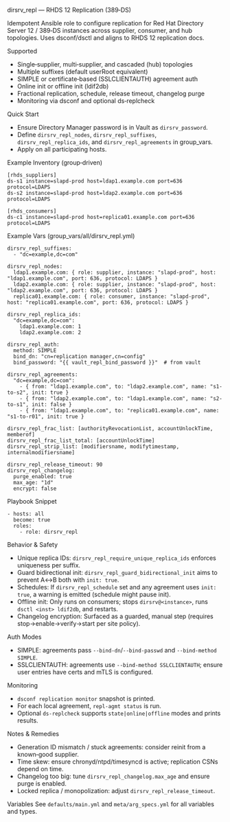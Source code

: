 dirsrv_repl — RHDS 12 Replication (389‑DS)

Idempotent Ansible role to configure replication for Red Hat Directory Server 12 / 389‑DS instances across supplier, consumer, and hub topologies. Uses dsconf/dsctl and aligns to RHDS 12 replication docs.


Supported
- Single‑supplier, multi‑supplier, and cascaded (hub) topologies
- Multiple suffixes (default userRoot equivalent)
- SIMPLE or certificate‑based (SSLCLIENTAUTH) agreement auth
- Online init or offline init (ldif2db)
- Fractional replication, schedule, release timeout, changelog purge
- Monitoring via dsconf and optional ds‑replcheck


Quick Start
- Ensure Directory Manager password is in Vault as `dirsrv_password`.
- Define `dirsrv_repl_nodes`, `dirsrv_repl_suffixes`, `dirsrv_repl_replica_ids`, and `dirsrv_repl_agreements` in group_vars.
- Apply on all participating hosts.

Example Inventory (group‑driven)
```
[rhds_suppliers]
ds-s1 instance=slapd-prod host=ldap1.example.com port=636 protocol=LDAPS
ds-s2 instance=slapd-prod host=ldap2.example.com port=636 protocol=LDAPS

[rhds_consumers]
ds-c1 instance=slapd-prod host=replica01.example.com port=636 protocol=LDAPS
```

Example Vars (group_vars/all/dirsrv_repl.yml)
```
dirsrv_repl_suffixes:
  - "dc=example,dc=com"

dirsrv_repl_nodes:
  ldap1.example.com: { role: supplier, instance: "slapd-prod", host: "ldap1.example.com", port: 636, protocol: LDAPS }
  ldap2.example.com: { role: supplier, instance: "slapd-prod", host: "ldap2.example.com", port: 636, protocol: LDAPS }
  replica01.example.com: { role: consumer, instance: "slapd-prod", host: "replica01.example.com", port: 636, protocol: LDAPS }

dirsrv_repl_replica_ids:
  "dc=example,dc=com":
    ldap1.example.com: 1
    ldap2.example.com: 2

dirsrv_repl_auth:
  method: SIMPLE
  bind_dn: "cn=replication manager,cn=config"
  bind_password: "{{ vault_repl_bind_password }}"  # from vault

dirsrv_repl_agreements:
  "dc=example,dc=com":
    - { from: "ldap1.example.com", to: "ldap2.example.com", name: "s1-to-s2", init: true }
    - { from: "ldap2.example.com", to: "ldap1.example.com", name: "s2-to-s1", init: false }
    - { from: "ldap1.example.com", to: "replica01.example.com", name: "s1-to-r01", init: true }

dirsrv_repl_frac_list: [authorityRevocationList, accountUnlockTime, memberof]
dirsrv_repl_frac_list_total: [accountUnlockTime]
dirsrv_repl_strip_list: [modifiersname, modifytimestamp, internalmodifiersname]

dirsrv_repl_release_timeout: 90
dirsrv_repl_changelog:
  purge_enabled: true
  max_age: "1d"
  encrypt: false
```

Playbook Snippet
```
- hosts: all
  become: true
  roles:
    - role: dirsrv_repl
```


Behavior & Safety
- Unique replica IDs: `dirsrv_repl_require_unique_replica_ids` enforces uniqueness per suffix.
- Guard bidirectional init: `dirsrv_repl_guard_bidirectional_init` aims to prevent A↔B both with `init: true`.
- Schedules: If `dirsrv_repl_schedule` set and any agreement uses `init: true`, a warning is emitted (schedule might pause init).
- Offline init: Only runs on consumers; stops `dirsrv@<instance>`, runs `dsctl <inst> ldif2db`, and restarts.
- Changelog encryption: Surfaced as a guarded, manual step (requires stop→enable→verify→start per site policy).


Auth Modes
- SIMPLE: agreements pass `--bind-dn`/`--bind-passwd` and `--bind-method SIMPLE`.
- SSLCLIENTAUTH: agreements use `--bind-method SSLCLIENTAUTH`; ensure user entries have certs and mTLS is configured.


Monitoring
- `dsconf replication monitor` snapshot is printed.
- For each local agreement, `repl-agmt status` is run.
- Optional `ds-replcheck` supports `state|online|offline` modes and prints results.


Notes & Remedies
- Generation ID mismatch / stuck agreements: consider reinit from a known‑good supplier.
- Time skew: ensure chronyd/ntpd/timesyncd is active; replication CSNs depend on time.
- Changelog too big: tune `dirsrv_repl_changelog.max_age` and ensure purge is enabled.
- Locked replica / monopolization: adjust `dirsrv_repl_release_timeout`.


Variables
See `defaults/main.yml` and `meta/arg_specs.yml` for all variables and types.
